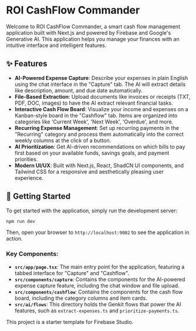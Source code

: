# ROI CashFlow Commander

Welcome to ROI CashFlow Commander, a smart cash flow management application built with Next.js and powered by Firebase and Google's Generative AI. This application helps you manage your finances with an intuitive interface and intelligent features.

## ✨ Features

- **AI-Powered Expense Capture**: Describe your expenses in plain English using the chat interface in the "Capture" tab. The AI will extract details like description, amount, and due date automatically.
- **File-Based Extraction**: Upload documents like invoices or receipts (TXT, PDF, DOC, images) to have the AI extract relevant financial tasks.
- **Interactive Cash Flow Board**: Visualize your income and expenses on a Kanban-style board in the "Cashflow" tab. Items are organized into categories like 'Current Week', 'Next Week', 'Overdue', and more.
- **Recurring Expense Management**: Set up recurring payments in the "Recurring" category and process them automatically into the correct weekly columns at the click of a button.
- **AI Prioritization**: Get AI-driven recommendations on which bills to pay first based on your available funds, savings goals, and payment priorities.
- **Modern UI/UX**: Built with Next.js, React, ShadCN UI components, and Tailwind CSS for a responsive and aesthetically pleasing user experience.

## 🚀 Getting Started

To get started with the application, simply run the development server:

```bash
npm run dev
```

Then, open your browser to `http://localhost:9002` to see the application in action.

### Key Components:

- **`src/app/page.tsx`**: The main entry point for the application, featuring a tabbed interface for "Capture" and "Cashflow".
- **`src/components/capture`**: Contains the components for the AI-powered expense capture feature, including the chat window and file upload.
- **`src/components/cashflow`**: Contains the components for the cash flow board, including the category columns and item cards.
- **`src/ai/flows`**: This directory holds the Genkit flows that power the AI features, such as `extract-expenses.ts` and `prioritize-payments.ts`.

This project is a starter template for Firebase Studio.
